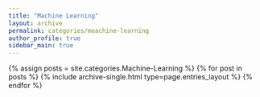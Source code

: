 ```yaml
---
title: "Machine Learning"
layout: archive
permalink: categories/meachine-learning
author_profile: true
sidebar_main: true
---
```



{% assign posts = site.categories.Machine-Learning %}
{% for post in posts %} {% include archive-single.html type=page.entries_layout %} {% endfor %}